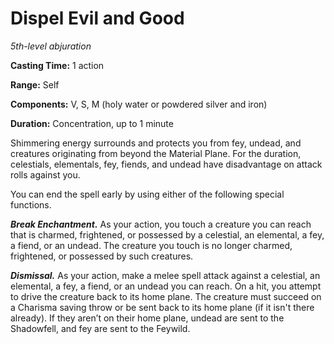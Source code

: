 <title>Dispel Evil and Good</title>

# Dispel Evil and Good

_5th-level abjuration_

**Casting Time:** 1 action

**Range:** Self

**Components:** V, S, M (holy water or powdered silver and iron)

**Duration:** Concentration, up to 1 minute

Shimmering energy surrounds and protects you
from fey, undead, and creatures originating
from beyond the Material Plane. For the
duration, celestials, elementals, fey,
fiends, and undead have disadvantage on
attack rolls against you.

You can end the spell early by using either
of the following special functions.

_**Break Enchantment.**_ As your action, you
touch a creature you can reach that is
charmed, frightened, or possessed by a
celestial, an elemental, a fey, a fiend, or
an undead. The creature you touch is no
longer charmed, frightened, or possessed by
such
creatures.

_**Dismissal.**_ As your action, make a melee
spell attack against a celestial, an
elemental, a fey, a fiend, or an undead you
can reach. On a hit, you attempt to drive the
creature back to its home plane. The creature
must succeed on a Charisma saving throw or be
sent back to its home plane (if it isn't
there already). If they aren’t on their home
plane, undead are sent to the Shadowfell, and
fey are sent to the Feywild.

